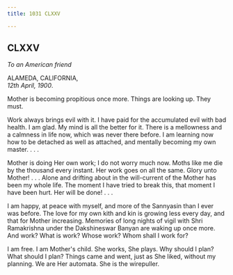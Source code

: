 ```yaml
---
title: 1031 CLXXV

---
```

  



## CLXXV

*To an American friend*

ALAMEDA, CALIFORNIA,  
*12th April, 1900*.

Mother is becoming propitious once more. Things are looking up. They
must.

Work always brings evil with it. I have paid for the accumulated evil
with bad health. I am glad. My mind is all the better for it. There is a
mellowness and a calmness in life now, which was never there before. I
am learning now how to be detached as well as attached, and mentally
becoming my own master. . . .

Mother is doing Her own work; I do not worry much now. Moths like me die
by the thousand every instant. Her work goes on all the same. Glory unto
Mother! . . . Alone and drifting about in the will-current of the Mother
has been my whole life. The moment I have tried to break this, that
moment I have been hurt. Her will be done! . . .

I am happy, at peace with myself, and more of the Sannyasin than I ever
was before. The love for my own kith and kin is growing less every day,
and that for Mother increasing. Memories of long nights of vigil with
Shri Ramakrishna under the Dakshineswar Banyan are waking up once more.
And work? What is work? Whose work? Whom shall I work for?

I am free. I am Mother's child. She works, She plays. Why should I plan?
What should I plan? Things came and went, just as She liked, without my
planning. We are Her automata. She is the wirepuller.